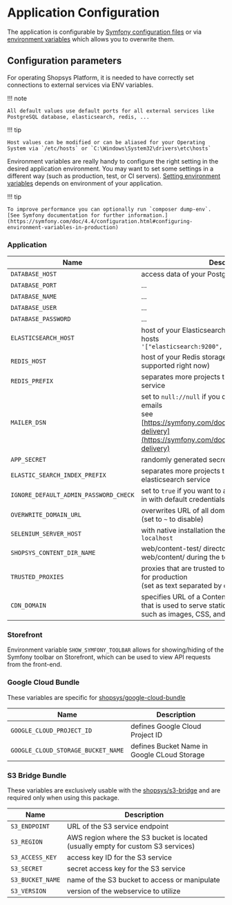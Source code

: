 # Application Configuration

The application is configurable by [Symfony configuration files](https://symfony.com/doc/5.4/configuration.html#configuration-parameters) or via [environment variables](https://symfony.com/doc/5.4/configuration.html#configuration-environments) which allows you to overwrite them.

## Configuration parameters

For operating Shopsys Platform, it is needed to have correctly set connections to external services via ENV variables.

!!! note

    All default values use default ports for all external services like PostgreSQL database, elasticsearch, redis, ...

!!! tip

    Host values can be modified or can be aliased for your Operating System via `/etc/hosts` or `C:\Windows\System32\drivers\etc\hosts`

Environment variables are really handy to configure the right setting in the desired application environment.
You may want to set some settings in a different way (such as production, test, or CI servers).
[Setting environment variables](./setting-environment-variables.md) depends on environment of your application.

!!! tip

    To improve performance you can optionally run `composer dump-env`. [See Symfony documentation for further information.](https://symfony.com/doc/4.4/configuration.html#configuring-environment-variables-in-production)

### Application

| Name                                  | Description                                                                                                                                                                                 |
| ------------------------------------- | ------------------------------------------------------------------------------------------------------------------------------------------------------------------------------------------- |
| `DATABASE_HOST`                       | access data of your PostgreSQL database                                                                                                                                                     |
| `DATABASE_PORT`                       | ...                                                                                                                                                                                         |
| `DATABASE_NAME`                       | ...                                                                                                                                                                                         |
| `DATABASE_USER`                       | ...                                                                                                                                                                                         |
| `DATABASE_PASSWORD`                   | ...                                                                                                                                                                                         |
| `ELASTICSEARCH_HOST`                  | host of your Elasticsearch, you can use multiple hosts <br>`'["elasticsearch:9200", "elasticsearch2:9200"]'`                                                                                |
| `REDIS_HOST`                          | host of your Redis storage (credentials are not supported right now)                                                                                                                        |
| `REDIS_PREFIX`                        | separates more projects that use the same redis service                                                                                                                                     |
| `MAILER_DSN`                          | set to `null://null` if you don't want to send any emails <br> see [https://symfony.com/doc/5.4/mailer.html#disabling-delivery](https://symfony.com/doc/5.4/mailer.html#disabling-delivery) |
| `APP_SECRET`                          | randomly generated secret token                                                                                                                                                             |
| `ELASTIC_SEARCH_INDEX_PREFIX`         | separates more projects that use the same elasticsearch service                                                                                                                             |
| `IGNORE_DEFAULT_ADMIN_PASSWORD_CHECK` | set to `true` if you want to allow administrators to log in with default credentials                                                                                                        |
| `OVERWRITE_DOMAIN_URL`                | overwrites URL of all domains for acceptance testing (set to `~` to disable)                                                                                                                |
| `SELENIUM_SERVER_HOST`                | with native installation the selenium server is on `localhost`                                                                                                                              |
| `SHOPSYS_CONTENT_DIR_NAME`            | web/content-test/ directory is used instead of web/content/ during the tests                                                                                                                |
| `TRUSTED_PROXIES`                     | proxies that are trusted to pass traffic, used mainly for production <br> (set as text separated by comma for multiple values)                                                              |
| `CDN_DOMAIN`                          | specifies URL of a Content Delivery Network (CDN) that is used to serve static assets <br> such as images, CSS, and JavaScript files                                                        |

### Storefront

Environment variable `SHOW_SYMFONY_TOOLBAR` allows for showing/hiding of the Symfony toolbar on Storefront, which can be used to view API requests from the front-end.

### Google Cloud Bundle

These variables are specific for [shopsys/google-cloud-bundle](https://github.com/shopsys/google-cloud-bundle)

| Name                               | Description                                 |
| ---------------------------------- | ------------------------------------------- |
| `GOOGLE_CLOUD_PROJECT_ID`          | defines Google Cloud Project ID             |
| `GOOGLE_CLOUD_STORAGE_BUCKET_NAME` | defines Bucket Name in Google CLoud Storage |

### S3 Bridge Bundle

These variables are exclusively usable with the [shopsys/s3-bridge](https://github.com/shopsys/s3-bridge) and are required only when using this package.

| Name             | Description                                                                      |
| ---------------- | -------------------------------------------------------------------------------- |
| `S3_ENDPOINT`    | URL of the S3 service endpoint                                                   |
| `S3_REGION`      | AWS region where the S3 bucket is located (usually empty for custom S3 services) |
| `S3_ACCESS_KEY`  | access key ID for the S3 service                                                 |
| `S3_SECRET`      | secret access key for the S3 service                                             |
| `S3_BUCKET_NAME` | name of the S3 bucket to access or manipulate                                    |
| `S3_VERSION`     | version of the webservice to utilize                                             |

